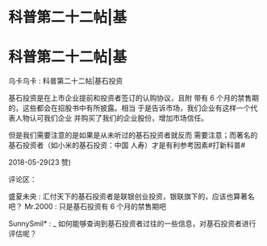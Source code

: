 # 科普第二十二帖|基

# 科普第二十二帖|基

乌卡乌卡 : 科普第二十二帖|基石投资

基石投资是在上市企业提前和投资者签订的认购协议，且附 带有 6 个月的禁售期的，这些都会在招股书中有所披露。相当 于是告诉市场，我们企业有这样一个代表人物认可我们企业 并购买了我们的企业股份，增加市场信任。

但是我们需要注意的是如果是从未听过的基石投资者就反而 需要注意；而著名的基石投资者（如小米的基石投资：中国 人寿）才是有利参考因素#打新科普#

2018-05-29(23 赞)

评论区：

盛夏未央 : 汇付天下的基石投资者是联银创业投资，银联旗下的，应该也算著名吧？ Mr.2000 : 只是基石投资有 6 个月的禁售期吧

SunnySmil* : _ 如何能够查询到基石投资者过往的一些信息，对基石投资者进行评估呢？